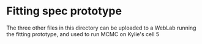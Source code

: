 # Fitting spec prototype

The three other files in this directory can be uploaded to a WebLab running the fitting prototype, and used to run MCMC on Kylie's cell 5